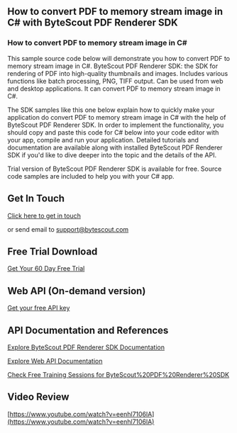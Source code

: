 ## How to convert PDF to memory stream image in C# with ByteScout PDF Renderer SDK

### How to convert PDF to memory stream image in C#

This sample source code below will demonstrate you how to convert PDF to memory stream image in C#. ByteScout PDF Renderer SDK: the SDK for rendering of PDF into high-quality thumbnails and images. Includes various functions like batch processing, PNG, TIFF output. Can be used from web and desktop applications. It can convert PDF to memory stream image in C#.

The SDK samples like this one below explain how to quickly make your application do convert PDF to memory stream image in C# with the help of ByteScout PDF Renderer SDK. In order to implement the functionality, you should copy and paste this code for C# below into your code editor with your app, compile and run your application. Detailed tutorials and documentation are available along with installed ByteScout PDF Renderer SDK if you'd like to dive deeper into the topic and the details of the API.

Trial version of ByteScout PDF Renderer SDK is available for free. Source code samples are included to help you with your C# app.

## Get In Touch

[Click here to get in touch](https://bytescout.zendesk.com/hc/en-us/requests/new?subject=ByteScout%20PDF%20Renderer%20SDK%20Question)

or send email to [support@bytescout.com](mailto:support@bytescout.com?subject=ByteScout%20PDF%20Renderer%20SDK%20Question) 

## Free Trial Download

[Get Your 60 Day Free Trial](https://bytescout.com/download/web-installer?utm_source=github-readme)

## Web API (On-demand version)

[Get your free API key](https://pdf.co/documentation/api?utm_source=github-readme)

## API Documentation and References

[Explore ByteScout PDF Renderer SDK Documentation](https://bytescout.com/documentation/index.html?utm_source=github-readme)

[Explore Web API Documentation](https://pdf.co/documentation/api?utm_source=github-readme)

[Check Free Training Sessions for ByteScout%20PDF%20Renderer%20SDK](https://academy.bytescout.com/)

## Video Review

[https://www.youtube.com/watch?v=eenhl7106lA](https://www.youtube.com/watch?v=eenhl7106lA)